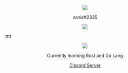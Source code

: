 <p align="center">  
<img src="![image](https://user-images.githubusercontent.com/94723553/153312978-8d2f3df9-bb56-415a-b7ca-0d2ca3a0facb.png)">
</p>
<p align="center">
    vanis#2335
<p align="center">  
<img src="https://komarev.com/ghpvc/?username=vanisthevillain&color=grey">
</p>tttt
    <p align="center">
  <img src="https://discord.c99.nl/widget/theme-5/941427092082544641.png"/>
</p>
<p align="center">
Currently learning Rust and Go Lang
<p align="center">
    <a href="https://discord.gg/VpNn6bJR">Discord Server</a>
